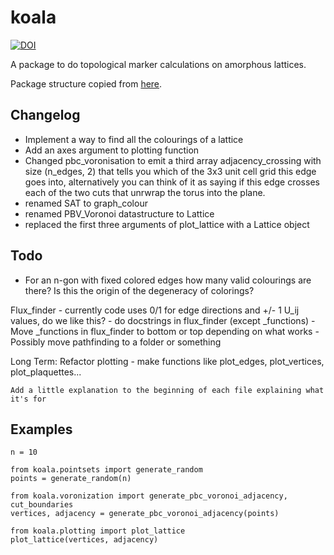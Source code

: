# koala
[![DOI](https://zenodo.org/badge/422218038.svg)](https://zenodo.org/badge/latestdoi/422218038)

A package to do topological marker calculations on amorphous lattices.

Package structure copied from [here](https://blog.ionelmc.ro/2014/05/25/python-packaging).

## Changelog
- Implement a way to find all the colourings of a lattice
- Add an axes argument to plotting function
- Changed pbc_voronisation to emit a third array adjacency_crossing with size (n_edges, 2) that tells you which of the 3x3 unit cell grid this edge goes into, alternatively you can think of it as saying if this edge crosses each of the two cuts that unrwrap the torus into the plane.
- renamed SAT to graph_colour 
- renamed PBV_Voronoi datastructure to Lattice
- replaced the first three arguments of plot_lattice with a Lattice object


## Todo
- For an n-gon with fixed colored edges how many valid colourings are there? Is this the origin of the degeneracy of colorings?


Flux_finder
    - currently code uses 0/1 for edge directions and +/- 1 U_ij values, do we like this?
    - do docstrings in flux_finder (except _functions)
    - Move _functions in flux_finder to bottom or top depending on what works
    - Possibly move pathfinding to a folder or something

Long Term:
    Refactor plotting
        - make functions like plot_edges, plot_vertices, plot_plaquettes...

    Add a little explanation to the beginning of each file explaining what it's for

## Examples
```
n = 10

from koala.pointsets import generate_random
points = generate_random(n)

from koala.voronization import generate_pbc_voronoi_adjacency, cut_boundaries
vertices, adjacency = generate_pbc_voronoi_adjacency(points)

from koala.plotting import plot_lattice
plot_lattice(vertices, adjacency)
```
